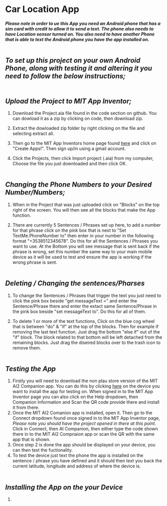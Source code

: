 # **Car Location App**

##### **Please note in order to ue this App you need an Android phone that has a sim card with credit to allow it to send a text. The phone also needs to have Location sensor turned on. You also need to have another Phone that is able to text the Android phone you have the app installed on.** <br /> <br />

## *To set up this project on your own Android Phone, along with testing it and altering it you need to follow the below instructions;* <br /><br />

## *Upload the Project to MIT App Inventor;*

1. Download the Project.aia file found in the code section on github. You can dowload it as a zip by clicking on code, then download zip.

2. Extract the dowloaded zip folder by right clicking on the file and selecting extract all. 

3. Then go to the MIT App Inventors home page found [here](https://appinventor.mit.edu/) and click on "Create Apps!". Then sign up/in using a gmail account. 

4. Click the Projects, then click Import project (.aia) from my computer, Choose the file you just downloaded and then click OK. <br /><br />

## *Changing the Phone Numbers to your Desired Number/Numbers;*

1. When in the Project that was just uploaded click on "Blocks" on the top right of the screen. You will then see all the blocks that make the App function. 

2. There are currently 5 Sentences / Phrases set up here, to add a number for that phrase click on the pink box that is next to "Set TextMe.PhoneNumber to" then enter in your number in the following format "+3538512345678". Do this for all the Sentences / Phrases you want to use.
At the Bottom you will see message that is sent back if the phrase is wrong, set this number the same way to your main mobile device as it will be used to test and ensure the app is working if the wrong phrase is sent. <br /> <br />

## *Deleting / Changing the sentences/Pharses*

1. To change the Sentences / Phrases that trigger the text you just need to click the pink box beside "get messageText =" and enter the Sentence/Phrase there and enter the extact same Sentence/Phrase in the pink box beside "set messageText to". Do this for all of them.

2. To delete 1 or more of the text functions, Click on the blue cog wheel that is between "do" & "if" at the top of the blocks. Then for example if removing the last text function. Just drag the bottom "else if" out of the "if" block. The block related to that bottom will be left detached from the remaining blocks. Just drag the diseired blocks over to the trash icon to remove them. <br /> <br />

## *Testing the App*

1. Firstly you will need to download the non plau store version of the MIT AI2 Companion app. You can do this by clicking [here](http://ai2.appinventor.mit.edu/companions/MITAI2Companion.apk) on the device you want to install the app for testing on. When signed in to the MIT App Inventor page you can also click on the Help dropdown, then Companion Information and Scan the QR code provide there and install it from there.
2. Once the MIT AI2 Comanion app is installed, open it. Then go to the Connect dropdown found once signed in to the MIT App Inventor page, *Please note you should have the project opened in there at this point.* Click in Connect, then AI Companion, then either type the code shown there in to the MIT AI2 Compnaion app or scan the QR with the same app that is shown.
3. Once step 2 is done the app should be displayed on your device, you can then test the fuctionality.
4. To test the device just text the phone the app is installed on the sentence / phrase you have defined and it should then text you back the current latitude, longitude and address of where the device is. <br /> <br />

## *Installing the App on the your Device*

1.





